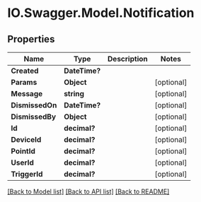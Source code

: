 # IO.Swagger.Model.Notification
## Properties

Name | Type | Description | Notes
------------ | ------------- | ------------- | -------------
**Created** | **DateTime?** |  | 
**Params** | **Object** |  | [optional] 
**Message** | **string** |  | [optional] 
**DismissedOn** | **DateTime?** |  | [optional] 
**DismissedBy** | **Object** |  | [optional] 
**Id** | **decimal?** |  | [optional] 
**DeviceId** | **decimal?** |  | [optional] 
**PointId** | **decimal?** |  | [optional] 
**UserId** | **decimal?** |  | [optional] 
**TriggerId** | **decimal?** |  | [optional] 

[[Back to Model list]](../README.md#documentation-for-models) [[Back to API list]](../README.md#documentation-for-api-endpoints) [[Back to README]](../README.md)

